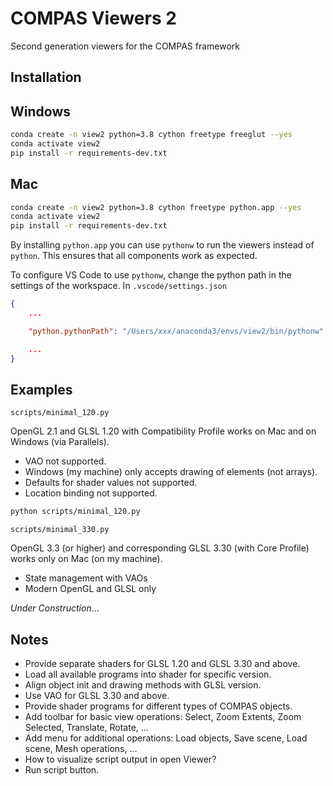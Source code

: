 # COMPAS Viewers 2

Second generation viewers for the COMPAS framework

## Installation

## Windows

```bash
conda create -n view2 python=3.8 cython freetype freeglut --yes
conda activate view2
pip install -r requirements-dev.txt
```

## Mac

```bash
conda create -n view2 python=3.8 cython freetype python.app --yes
conda activate view2
pip install -r requirements-dev.txt
```

By installing `python.app` you can use `pythonw` to run the viewers instead of `python`.
This ensures that all components work as expected.

To configure VS Code to use `pythonw`, change the python path in the settings of the workspace.
In `.vscode/settings.json`

```json
{
    ...

    "python.pythonPath": "/Users/xxx/anaconda3/envs/view2/bin/pythonw"

    ...
}
```

## Examples

`scripts/minimal_120.py`

OpenGL 2.1 and GLSL 1.20 with Compatibility Profile works on Mac and on Windows (via Parallels).

* VAO not supported.
* Windows (my machine) only accepts drawing of elements (not arrays).
* Defaults for shader values not supported.
* Location binding not supported.

```bash
python scripts/minimal_120.py
```

`scripts/minimal_330.py`

OpenGL 3.3 (or higher) and corresponding GLSL 3.30 (with Core Profile) works only on Mac (on my machine).

* State management with VAOs
* Modern OpenGL and GLSL only

*Under Construction*...

## Notes

* Provide separate shaders for GLSL 1.20 and GLSL 3.30 and above.
* Load all available programs into shader for specific version.
* Align object init and drawing methods with GLSL version.
* Use VAO for GLSL 3.30 and above.
* Provide shader programs for different types of COMPAS objects.
* Add toolbar for basic view operations: Select, Zoom Extents, Zoom Selected, Translate, Rotate, ...
* Add menu for additional operations: Load objects, Save scene, Load scene, Mesh operations, ...
* How to visualize script output in open Viewer?
* Run script button.

